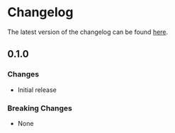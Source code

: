 # Changelog

The latest version of the changelog can be found [here](https://github.com/Azure/bicep-registry-modules/blob/main/avm/res/document-db/database-account/sql-role-assignment/CHANGELOG.md).

## 0.1.0

### Changes

- Initial release

### Breaking Changes

- None
